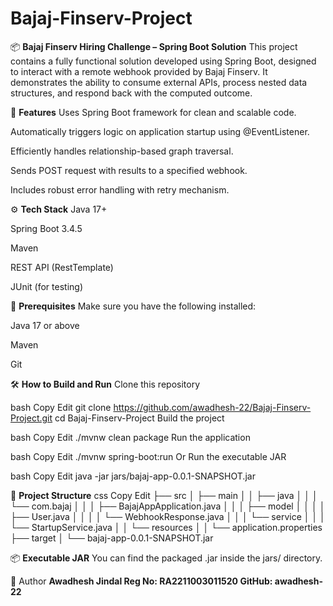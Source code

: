 # Bajaj-Finserv-Project
📦 **Bajaj Finserv Hiring Challenge – Spring Boot Solution**
This project contains a fully functional solution developed using Spring Boot, designed to interact with a remote webhook provided by Bajaj Finserv. It demonstrates the ability to consume external APIs, process nested data structures, and respond back with the computed outcome.

🚀 **Features**
Uses Spring Boot framework for clean and scalable code.

Automatically triggers logic on application startup using @EventListener.

Efficiently handles relationship-based graph traversal.

Sends POST request with results to a specified webhook.

Includes robust error handling with retry mechanism.

⚙️ **Tech Stack**
Java 17+

Spring Boot 3.4.5

Maven

REST API (RestTemplate)

JUnit (for testing)

🔧 **Prerequisites**
Make sure you have the following installed:

Java 17 or above

Maven

Git

🛠️ **How to Build and Run**
Clone this repository

bash
Copy
Edit
git clone https://github.com/awadhesh-22/Bajaj-Finserv-Project.git
cd Bajaj-Finserv-Project
Build the project

bash
Copy
Edit
./mvnw clean package
Run the application

bash
Copy
Edit
./mvnw spring-boot:run
Or Run the executable JAR

bash
Copy
Edit
java -jar jars/bajaj-app-0.0.1-SNAPSHOT.jar

📂 **Project Structure**
css
Copy
Edit
├── src
│   ├── main
│   │   ├── java
│   │   │   └── com.bajaj
│   │   │       ├── BajajAppApplication.java
│   │   │       ├── model
│   │   │       │   ├── User.java
│   │   │       │   └── WebhookResponse.java
│   │   │       └── service
│   │   │           └── StartupService.java
│   │   └── resources
│   │       └── application.properties
├── target
│   └── bajaj-app-0.0.1-SNAPSHOT.jar

📦 **Executable JAR**
You can find the packaged .jar inside the jars/ directory.


👤 Author
**Awadhesh Jindal
Reg No: RA2211003011520
GitHub: awadhesh-22**
